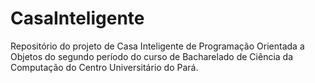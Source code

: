 # CasaInteligente
Repositório do projeto de Casa Inteligente de Programação Orientada a Objetos do segundo período do curso de Bacharelado de Ciência da Computação do Centro Universitário do Pará. 
